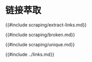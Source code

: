 # 链接萃取

{{#include scraping/extract-links.md}}

{{#include scraping/broken.md}}

{{#include scraping/unique.md}}

{{#include ../links.md}}
